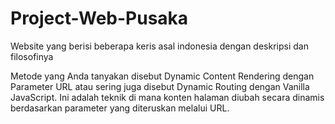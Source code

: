 # Project-Web-Pusaka

Website yang berisi beberapa keris asal indonesia dengan deskripsi dan filosofinya

Metode yang Anda tanyakan disebut Dynamic Content Rendering dengan Parameter URL atau sering juga disebut Dynamic Routing dengan Vanilla JavaScript. Ini adalah teknik di mana konten halaman diubah secara dinamis berdasarkan parameter yang diteruskan melalui URL.
